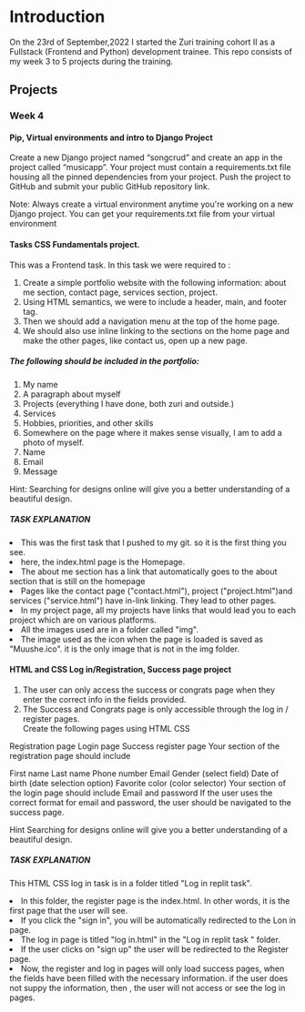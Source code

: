 # Introduction
On the 23rd of September,2022 I started the Zuri training cohort II as a Fullstack (Frontend and Python) development trainee. This repo consists of my week 3 to 5 projects during the training. 

## Projects

### Week 4

#### Pip, Virtual environments and intro to Django Project 

Create a new Django project named “songcrud” and create an app in the project called “musicapp”. Your project must contain a requirements.txt file housing all the pinned dependencies from your project. Push the project to GitHub and submit your public GitHub repository link.

Note: Always create a virtual environment anytime you're working on a new Django project. You can get your requirements.txt file from your virtual environment 

#### Tasks CSS Fundamentals project.
This was a Frontend task. In this task we were required to : 

1. Create a simple portfolio website with the following information: about me section, contact page, services section, project.
2. Using HTML semantics, we were to include a header, main, and footer tag. 
3. Then we should add a navigation menu at the top of the home page. 
4. We should also use inline linking to the sections on the home page and make the other pages, like contact us, open up a new page.
    
##### The following should be included in the portfolio: 

1. My name
2. A paragraph about myself
3. Projects (everything I have done, both zuri and outside.)
4. Services 
5. Hobbies, priorities, and other skills
6. Somewhere on the page where it makes sense visually, I am to add a photo of myself.
7. Name
8. Email
9. Message

Hint: Searching for designs online will give you a better understanding of a beautiful design.

##### TASK EXPLANATION
<li> This was the first task that I pushed to my git. so it is the first thing you see.</li>
<li> here, the index.html page is the Homepage.</li>
<li>The about me section has a link that automatically goes to the about section that is still on the homepage</li>
<li> Pages like the contact page ("contact.html"), project ("project.html")and services ("service.html") have in-link linking. They lead to other pages. 
<li> In my project page, all my projects have links that would lead you to each project which are on various platforms.</li>
<li> All the images used are in a folder called "img". </li>
<li> The image used as the icon when the page is loaded is saved as "Muushe.ico". it is the only image that is not in the img folder.</li>

#### HTML and CSS Log in/Registration, Success page project

   1. The user can only access the success or congrats page when they enter the correct info in the fields provided.
   2. The Success and Congrats page is only accessible through the log in / register pages.  
   Create the following pages using HTML CSS

Registration page
Login page
Success register page
Your section of the registration page should include

First name 
Last name
Phone number
Email 
Gender (select field)
Date of birth (date selection option)
Favorite color (color selector)
Your section of the login page should include
Email and
password
If the user uses the correct format for email and password, the user should be navigated to the success page.

Hint Searching for designs online will give you a better understanding of a beautiful design.

##### TASK EXPLANATION

This HTML CSS log in task is in a folder titled "Log in replit task".

<li> In this folder, the register page is the index.html. In other words, it is the first page that the user will see.</li>
<li>If you click the "sign in", you will be automatically redirected to the Lon in page.</li>
<li>The log in page is titled "log in.html" in the "Log in replit task " folder.</li>
<li>If the user clicks on "sign up" the user will be redirected to the Register page.</li>
<li>Now, the register and log in pages will only load success pages, when the fields have been filled with the necessary information. if the user does not suppy the information, then , the user will not access or see the log in pages.</li>

